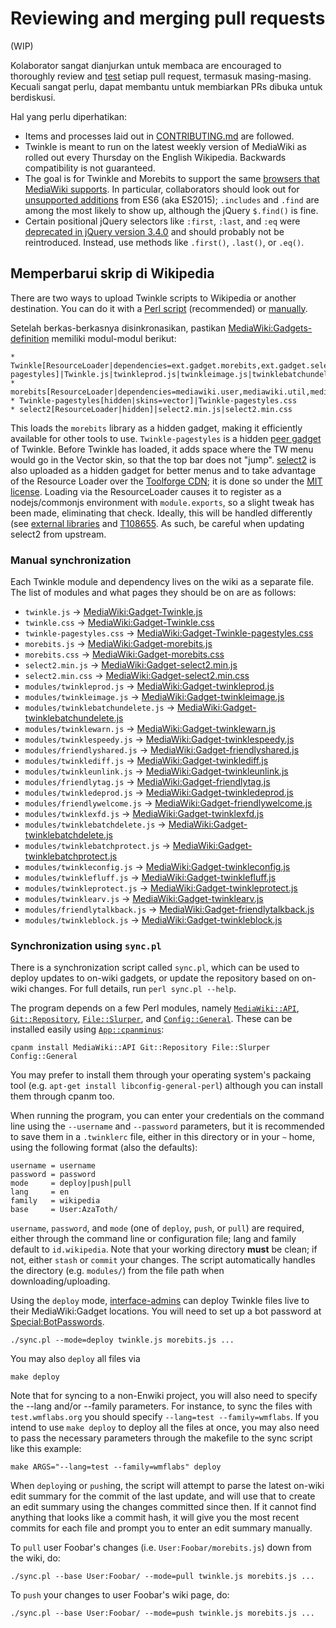 # Reviewing and merging pull requests

(WIP)

Kolaborator sangat dianjurkan untuk membaca  are encouraged to thoroughly review and [test](./CONTRIBUTING.md) setiap pull request, termasuk masing-masing.  Kecuali sangat perlu, dapat membantu untuk membiarkan PRs dibuka untuk berdiskusi.

Hal yang perlu diperhatikan:

- Items and processes laid out in [CONTRIBUTING.md](./CONTRIBUTING.md) are followed.
- Twinkle is meant to run on the latest weekly version of MediaWiki as rolled out every Thursday on the English Wikipedia.  Backwards compatibility is not guaranteed.
- The goal is for Twinkle and Morebits to support the same [browsers that MediaWiki supports](https://www.mediawiki.org/wiki/Browser_compatibility).  In particular, collaborators should look out for [unsupported additions](https://kangax.github.io/compat-table/es6/) from ES6 (aka ES2015); `.includes` and `.find` are among the most likely to show up, although the jQuery `$.find()` is fine.
- Certain positional jQuery selectors like `:first`, `:last`, and `:eq` were [deprecated in jQuery version 3.4.0](https://blog.jquery.com/2019/04/10/jquery-3-4-0-released/) and should probably not be reintroduced.  Instead, use methods like `.first()`, `.last()`, or `.eq()`.

## Memperbarui skrip di Wikipedia

There are two ways to upload Twinkle scripts to Wikipedia or another destination. You can do it with a [Perl script](#synchronization-using-syncpl) (recommended) or [manually](#manual-synchronization).

Setelah berkas-berkasnya disinkronasikan, pastikan [MediaWiki:Gadgets-definition][] memiliki modul-modul berikut:

    * Twinkle[ResourceLoader|dependencies=ext.gadget.morebits,ext.gadget.select2,mediawiki.api|rights=autoconfirmed|type=general|peers=Twinkle-pagestyles]|Twinkle.js|twinkleprod.js|twinkleimage.js|twinklebatchundelete.js|twinklewarn.js|twinklespeedy.js|friendlyshared.js|twinklediff.js|twinkleunlink.js|friendlytag.js|twinkledeprod.js|friendlywelcome.js|twinklexfd.js|twinklebatchdelete.js|twinklebatchprotect.js|twinkleconfig.js|twinklefluff.js|twinkleprotect.js|twinklearv.js|twinkleblock.js|friendlytalkback.js|Twinkle.css
    * morebits[ResourceLoader|dependencies=mediawiki.user,mediawiki.util,mediawiki.Title,jquery.ui,jquery.tipsy|hidden]|morebits.js|morebits.css
    * Twinkle-pagestyles[hidden|skins=vector]|Twinkle-pagestyles.css
    * select2[ResourceLoader|hidden]|select2.min.js|select2.min.css

This loads the `morebits` library as a hidden gadget, making it efficiently available for other tools to use. `Twinkle-pagestyles` is a hidden [peer gadget](https://www.mediawiki.org/wiki/ResourceLoader/Migration_guide_(users)#Gadget_peers) of Twinkle. Before Twinkle has loaded, it adds space where the TW menu would go in the Vector skin, so that the top bar does not "jump".  [select2][] is also uploaded as a hidden gadget for better menus and to take advantage of the Resource Loader over the [Toolforge CDN](https://tools.wmflabs.org/cdnjs/); it is done so under the [MIT license](https://github.com/select2/select2/blob/develop/LICENSE.md).  Loading via the ResourceLoader causes it to register as a nodejs/commonjs environment with `module.exports`, so a slight tweak has been made, eliminating that check.  Ideally, this will be handled differently (see [external libraries](https://www.mediawiki.org/wiki/ResourceLoader/Migration_guide_for_extension_developers#Special_case_of_external_libraries) and [T108655](https://phabricator.wikimedia.org/T108655).  As such, be careful when updating select2 from upstream.

### Manual synchronization

Each Twinkle module and dependency lives on the wiki as a separate file. The list of modules and what pages they should be on are as follows:

* `twinkle.js` &rarr; [MediaWiki:Gadget-Twinkle.js][]
* `twinkle.css` &rarr; [MediaWiki:Gadget-Twinkle.css][]
* `twinkle-pagestyles.css` &rarr; [MediaWiki:Gadget-Twinkle-pagestyles.css][]
* `morebits.js` &rarr; [MediaWiki:Gadget-morebits.js][]
* `morebits.css` &rarr; [MediaWiki:Gadget-morebits.css][]
* `select2.min.js` &rarr; [MediaWiki:Gadget-select2.min.js][]
* `select2.min.css` &rarr; [MediaWiki:Gadget-select2.min.css][]
* `modules/twinkleprod.js` &rarr; [MediaWiki:Gadget-twinkleprod.js][]
* `modules/twinkleimage.js` &rarr; [MediaWiki:Gadget-twinkleimage.js][]
* `modules/twinklebatchundelete.js` &rarr; [MediaWiki:Gadget-twinklebatchundelete.js][]
* `modules/twinklewarn.js` &rarr; [MediaWiki:Gadget-twinklewarn.js][]
* `modules/twinklespeedy.js` &rarr; [MediaWiki:Gadget-twinklespeedy.js][]
* `modules/friendlyshared.js` &rarr; [MediaWiki:Gadget-friendlyshared.js][]
* `modules/twinklediff.js` &rarr; [MediaWiki:Gadget-twinklediff.js][]
* `modules/twinkleunlink.js` &rarr; [MediaWiki:Gadget-twinkleunlink.js][]
* `modules/friendlytag.js` &rarr; [MediaWiki:Gadget-friendlytag.js][]
* `modules/twinkledeprod.js` &rarr; [MediaWiki:Gadget-twinkledeprod.js][]
* `modules/friendlywelcome.js` &rarr; [MediaWiki:Gadget-friendlywelcome.js][]
* `modules/twinklexfd.js` &rarr; [MediaWiki:Gadget-twinklexfd.js][]
* `modules/twinklebatchdelete.js` &rarr; [MediaWiki:Gadget-twinklebatchdelete.js][]
* `modules/twinklebatchprotect.js` &rarr; [MediaWiki:Gadget-twinklebatchprotect.js][]
* `modules/twinkleconfig.js` &rarr; [MediaWiki:Gadget-twinkleconfig.js][]
* `modules/twinklefluff.js` &rarr; [MediaWiki:Gadget-twinklefluff.js][]
* `modules/twinkleprotect.js` &rarr; [MediaWiki:Gadget-twinkleprotect.js][]
* `modules/twinklearv.js` &rarr; [MediaWiki:Gadget-twinklearv.js][]
* `modules/friendlytalkback.js` &rarr; [MediaWiki:Gadget-friendlytalkback.js][]
* `modules/twinkleblock.js` &rarr; [MediaWiki:Gadget-twinkleblock.js][]

### Synchronization using `sync.pl`

There is a synchronization script called `sync.pl`, which can be used to deploy updates to on-wiki gadgets, or update the repository based on on-wiki changes. For full details, run `perl sync.pl --help`.

The program depends on a few Perl modules, namely [`MediaWiki::API`][MediaWiki::API], [`Git::Repository`][Git::Repository], [`File::Slurper`][File::Slurper], and [`Config::General`][Config::General]. These can be installed easily using [`App::cpanminus`][App::cpanminus]:

    cpanm install MediaWiki::API Git::Repository File::Slurper Config::General

You may prefer to install them through your operating system's packaing tool (e.g. `apt-get install libconfig-general-perl`) although you can install them through cpanm too.

When running the program, you can enter your credentials on the command line using the `--username` and `--password` parameters, but it is recommended to save them in a `.twinklerc` file, either in this directory or in your `~` home, using the following format (also the defaults):

    username = username
    password = password
	mode     = deploy|push|pull
    lang     = en
    family   = wikipedia
    base     = User:AzaToth/

`username`, `password`, and `mode` (one of `deploy`, `push`, or `pull`) are required, either through the command line or configuration file; lang and family default to `id.wikipedia`. Note that your working directory **must** be clean; if not, either `stash` or `commit` your changes. The script automatically handles the directory (e.g. `modules/`) from the file path when downloading/uploading.

Using the `deploy` mode, [interface-admins][intadmin] can deploy Twinkle files live to their MediaWiki:Gadget locations. You will need to set up a bot password at [Special:BotPasswords][special_botpass].

    ./sync.pl --mode=deploy twinkle.js morebits.js ...

You may also `deploy` all files via

    make deploy

Note that for syncing to a non-Enwiki project, you will also need to specify the --lang and/or --family parameters. For instance, to sync the files with `test.wmflabs.org` you should specify `--lang=test --family=wmflabs`. If you intend to use `make deploy` to deploy all the files at once, you may also need to pass the necessary parameters through the makefile to the sync script like this example:

    make ARGS="--lang=test --family=wmflabs" deploy

When `deploy`ing or `push`ing, the script will attempt to parse the latest on-wiki edit summary for the commit of the last update, and will use that to create an edit summary using the changes committed since then. If it cannot find anything that looks like a commit hash, it will give you the most recent commits for each file and prompt you to enter an edit summary manually.

To `pull` user Foobar's changes (i.e. `User:Foobar/morebits.js`) down from the wiki, do:

    ./sync.pl --base User:Foobar/ --mode=pull twinkle.js morebits.js ...

To `push` your changes to user Foobar's wiki page, do:

    ./sync.pl --base User:Foobar/ --mode=push twinkle.js morebits.js ...


[MediaWiki:Gadgets-definition]: https://id.wikipedia.org/wiki/MediaWiki:Gadgets-definition
[MediaWiki:Gadget-Twinkle.js]: https://id.wikipedia.org/wiki/MediaWiki:Gadget-Twinkle.js
[MediaWiki:Gadget-Twinkle.css]: https://id.wikipedia.org/wiki/MediaWiki:Gadget-Twinkle.css
[MediaWiki:Gadget-Twinkle-pagestyles.css]: https://id.wikipedia.org/wiki/MediaWiki:Gadget-Twinkle-pagestyles.css
[MediaWiki:Gadget-morebits.js]: https://id.wikipedia.org/wiki/MediaWiki:Gadget-morebits.js
[MediaWiki:Gadget-morebits.css]: https://id.wikipedia.org/wiki/MediaWiki:Gadget-morebits.css
[MediaWiki:Gadget-select2.min.js]: https://id.wikipedia.org/wiki/MediaWiki:Gadget-select2.min.js
[MediaWiki:Gadget-select2.min.css]: https://id.wikipedia.org/wiki/MediaWiki:Gadget-select2.min.css
[MediaWiki:Gadget-twinkleprod.js]: https://id.wikipedia.org/wiki/MediaWiki:Gadget-twinkleprod.js
[MediaWiki:Gadget-twinkleimage.js]: https://id.wikipedia.org/wiki/MediaWiki:Gadget-twinkleimage.js
[MediaWiki:Gadget-twinklebatchundelete.js]: https://id.wikipedia.org/wiki/MediaWiki:Gadget-twinklebatchundelete.js
[MediaWiki:Gadget-twinklewarn.js]: https://id.wikipedia.org/wiki/MediaWiki:Gadget-twinklewarn.js
[MediaWiki:Gadget-twinklespeedy.js]: https://id.wikipedia.org/wiki/MediaWiki:Gadget-twinklespeedy.js
[MediaWiki:Gadget-friendlyshared.js]: https://id.wikipedia.org/wiki/MediaWiki:Gadget-friendlyshared.js
[MediaWiki:Gadget-twinklediff.js]: https://id.wikipedia.org/wiki/MediaWiki:Gadget-twinklediff.js
[MediaWiki:Gadget-twinkleunlink.js]: https://id.wikipedia.org/wiki/MediaWiki:Gadget-twinkleunlink.js
[MediaWiki:Gadget-friendlytag.js]: https://id.wikipedia.org/wiki/MediaWiki:Gadget-friendlytag.js
[MediaWiki:Gadget-twinkledeprod.js]: https://id.wikipedia.org/wiki/MediaWiki:Gadget-twinkledeprod.js
[MediaWiki:Gadget-friendlywelcome.js]: https://id.wikipedia.org/wiki/MediaWiki:Gadget-friendlywelcome.js
[MediaWiki:Gadget-twinklexfd.js]: https://id.wikipedia.org/wiki/MediaWiki:Gadget-twinklexfd.js
[MediaWiki:Gadget-twinklebatchdelete.js]: https://id.wikipedia.org/wiki/MediaWiki:Gadget-twinklebatchdelete.js
[MediaWiki:Gadget-twinklebatchprotect.js]: https://id.wikipedia.org/wiki/MediaWiki:Gadget-twinklebatchprotect.js
[MediaWiki:Gadget-twinkleconfig.js]: https://id.wikipedia.org/wiki/MediaWiki:Gadget-twinkleconfig.js
[MediaWiki:Gadget-twinklefluff.js]: https://id.wikipedia.org/wiki/MediaWiki:Gadget-twinklefluff.js
[MediaWiki:Gadget-twinkleprotect.js]: https://id.wikipedia.org/wiki/MediaWiki:Gadget-twinkleprotect.js
[MediaWiki:Gadget-twinklearv.js]: https://id.wikipedia.org/wiki/MediaWiki:Gadget-twinklearv.js
[MediaWiki:Gadget-friendlytalkback.js]: https://id.wikipedia.org/wiki/MediaWiki:Gadget-friendlytalkback.js
[MediaWiki:Gadget-twinkleblock.js]: https://id.wikipedia.org/wiki/MediaWiki:Gadget-twinkleblock.js
[User:AzaToth/twinkle.js]: https://id.wikipedia.org/wiki/User:AzaToth/twinkle.js
[select2]: https://github.com/select2/select2
[MediaWiki::API]: https://metacpan.org/pod/MediaWiki::API
[Git::Repository]: https://metacpan.org/pod/Git::Repository
[File::Slurper]: https://metacpan.org/pod/File::Slurper
[Config::General]: https://metacpan.org/pod/Config::General
[App::cpanminus]: https://metacpan.org/pod/App::cpanminus
[intadmin]: https://id.wikipedia.org/wiki/Wikipedia:Interface_administrators
[special_botpass]: https://id.wikipedia.org/wiki/Special:BotPasswords
